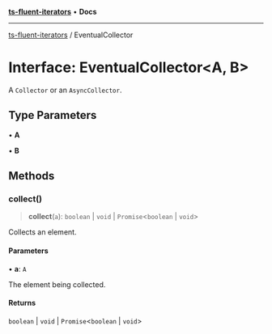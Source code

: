 [**ts-fluent-iterators**](../README.md) • **Docs**

---

[ts-fluent-iterators](../README.md) / EventualCollector

# Interface: EventualCollector\<A, B\>

A `Collector` or an `AsyncCollector`.

## Type Parameters

• **A**

• **B**

## Methods

### collect()

> **collect**(`a`): `boolean` \| `void` \| `Promise`\<`boolean` \| `void`\>

Collects an element.

#### Parameters

• **a**: `A`

The element being collected.

#### Returns

`boolean` \| `void` \| `Promise`\<`boolean` \| `void`\>
